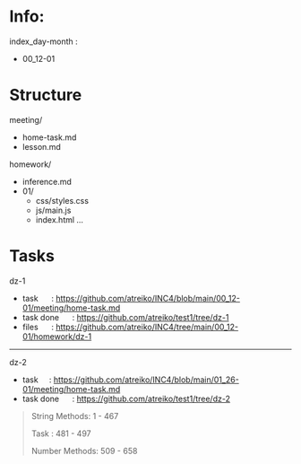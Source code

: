 # Info:
index_day-month :
* 00_12-01


# Structure
meeting/
  * home-task.md
  * lesson.md

homework/
  * inference.md
  * 01/
    * css/styles.css
    * js/main.js
    * index.html
  ...


# Tasks
dz-1
* task &nbsp;&nbsp;&nbsp;&nbsp; : https://github.com/atreiko/INC4/blob/main/00_12-01/meeting/home-task.md
* task done &nbsp;&nbsp;&nbsp;&nbsp; : https://github.com/atreiko/test1/tree/dz-1
* files &nbsp;&nbsp;&nbsp;&nbsp; : https://github.com/atreiko/INC4/tree/main/00_12-01/homework/dz-1

---

dz-2
* task &nbsp;&nbsp;&nbsp;&nbsp;: https://github.com/atreiko/INC4/blob/main/01_26-01/meeting/home-task.md
* task done &nbsp;&nbsp;&nbsp;&nbsp; : https://github.com/atreiko/test1/tree/dz-2

>String Methods: 1 - 467 
>
>Task : 481 - 497
>
>Number Methods: 509 - 658











